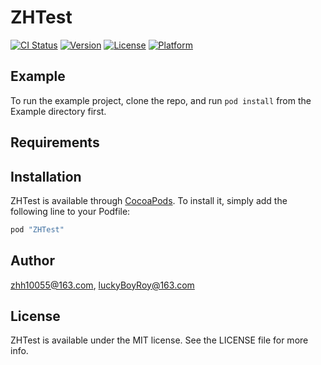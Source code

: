 # ZHTest

[![CI Status](http://img.shields.io/travis/zhh10055@163.com/ZHTest.svg?style=flat)](https://travis-ci.org/zhh10055@163.com/ZHTest)
[![Version](https://img.shields.io/cocoapods/v/ZHTest.svg?style=flat)](http://cocoapods.org/pods/ZHTest)
[![License](https://img.shields.io/cocoapods/l/ZHTest.svg?style=flat)](http://cocoapods.org/pods/ZHTest)
[![Platform](https://img.shields.io/cocoapods/p/ZHTest.svg?style=flat)](http://cocoapods.org/pods/ZHTest)

## Example

To run the example project, clone the repo, and run `pod install` from the Example directory first.

## Requirements

## Installation

ZHTest is available through [CocoaPods](http://cocoapods.org). To install
it, simply add the following line to your Podfile:

```ruby
pod "ZHTest"
```

## Author

zhh10055@163.com, luckyBoyRoy@163.com

## License

ZHTest is available under the MIT license. See the LICENSE file for more info.

